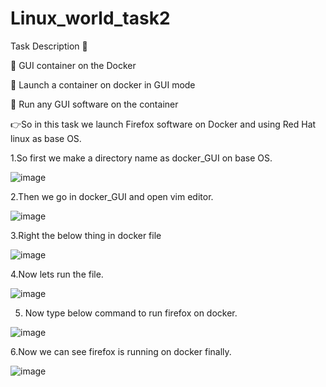 # Linux_world_task2


Task Description 📄

📌 GUI container on the Docker

🔅 Launch a container on docker in GUI mode 

🔅 Run any GUI software on the container

👉So in this task we launch Firefox software on Docker and using Red Hat linux as base OS.

1.So first we make a directory name as docker_GUI on base OS.

![image](https://user-images.githubusercontent.com/60494696/120360714-afc48e80-c326-11eb-9072-fd7d5dad9467.png)

2.Then we go in docker_GUI and open vim editor.

![image](https://user-images.githubusercontent.com/60494696/120362875-2f535d00-c329-11eb-9080-0013b670b125.png)

3.Right the below thing in docker file

![image](https://user-images.githubusercontent.com/60494696/120362748-0c28ad80-c329-11eb-8e12-0fe063e0f230.png)

4.Now lets run the file.

![image](https://user-images.githubusercontent.com/60494696/120367231-4183ca00-c32e-11eb-8e9c-633dda933295.png)

5. Now type below command to run firefox on docker.

![image](https://user-images.githubusercontent.com/60494696/120367877-03d37100-c32f-11eb-8fdb-9fda4f7e5617.png)

6.Now we can see firefox is running on docker finally.

![image](https://user-images.githubusercontent.com/60494696/120368097-49903980-c32f-11eb-8f31-7d9180772d04.png)










